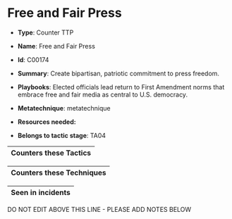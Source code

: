 # Free and Fair Press

* **Type**: Counter TTP

* **Name**: Free and Fair Press

* **Id**: C00174

* **Summary**: Create bipartisan, patriotic commitment to press freedom. 

* **Playbooks**: Elected officials lead return to First Amendment norms that embrace free and fair media as central to U.S. democracy.

* **Metatechnique**: metatechnique

* **Resources needed:** 

* **Belongs to tactic stage**: TA04


| Counters these Tactics |
| ---------------------- |



| Counters these Techniques |
| ------------------------- |



| Seen in incidents |
| ----------------- |


DO NOT EDIT ABOVE THIS LINE - PLEASE ADD NOTES BELOW